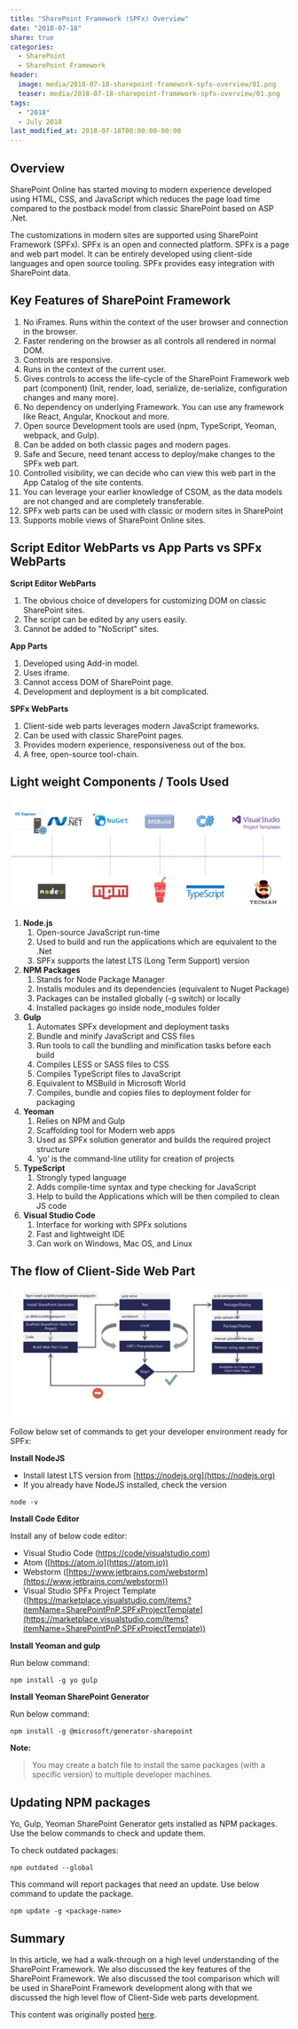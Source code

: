 ```yaml
---
title: "SharePoint Framework (SPFx) Overview"
date: "2018-07-18"
share: true
categories:
  - SharePoint
  - SharePoint Framework
header:
  image: media/2018-07-18-sharepoint-framework-spfx-overview/01.png
  teaser: media/2018-07-18-sharepoint-framework-spfx-overview/01.png
tags:
  - "2018"
  - July 2018
last_modified_at: 2018-07-18T00:00:00-00:00
---
```


## Overview

SharePoint Online has started moving to modern experience developed using HTML, CSS, and JavaScript which reduces the page load time compared to the postback model from classic SharePoint based on ASP .Net.

The customizations in modern sites are supported using SharePoint Framework (SPFx). SPFx is an open and connected platform. SPFx is a page and web part model. It can be entirely developed using client-side languages and open source tooling. SPFx provides easy integration with SharePoint data.


## Key Features of SharePoint Framework

1. No iFrames. Runs within the context of the user browser and connection in the browser.
2. Faster rendering on the browser as all controls all rendered in normal DOM.
3. Controls are responsive.
4. Runs in the context of the current user.
5. Gives controls to access the life-cycle of the SharePoint Framework web part (component) (Init, render, load, serialize, de-serialize, configuration changes and many more).
6. No dependency on underlying Framework. You can use any framework like React, Angular, Knockout and more.
7. Open source Development tools are used (npm, TypeScript, Yeoman, webpack, and Gulp).
8. Can be added on both classic pages and modern pages.
9. Safe and Secure, need tenant access to deploy/make changes to the SPFx web part.
10. Controlled visibility, we can decide who can view this web part in the App Catalog of the site contents.
11. You can leverage your earlier knowledge of CSOM, as the data models are not changed and are completely transferable.
12. SPFx web parts can be used with classic or modern sites in SharePoint
13. Supports mobile views of SharePoint Online sites.
 

## Script Editor WebParts vs App Parts vs SPFx WebParts

**Script Editor WebParts**

1. The obvious choice of developers for customizing DOM on classic SharePoint sites.
2. The script can be edited by any users easily.
3. Cannot be added to "NoScript" sites.


**App Parts**

1. Developed using Add-in model.
2. Uses iframe.
3. Cannot access DOM of SharePoint page.
4. Development and deployment is a bit complicated.


**SPFx WebParts**

1. Client-side web parts leverages modern JavaScript frameworks.
2. Can be used with classic SharePoint pages.
3. Provides modern experience, responsiveness out of the box.
4. A free, open-source tool-chain.


## Light weight Components / Tools Used

![](/media/2018-07-18-sharepoint-framework-spfx-overview/01.png)

1. **Node.js**
    1. Open-source JavaScript run-time
    2. Used to build and run the applications which are equivalent to the .Net
    3. SPFx supports the latest LTS (Long Term Support) version
2. **NPM Packages**
    1. Stands for Node Package Manager
    2. Installs modules and its dependencies (equivalent to Nuget Package)
    3. Packages can be installed globally (-g switch) or locally
    4. Installed packages go inside node_modules folder
3. **Gulp**
    1. Automates SPFx development and deployment tasks
    2. Bundle and minify JavaScript and CSS files
    3. Run tools to call the bundling and minification tasks before each build
    4. Compiles LESS or SASS files to CSS
    5. Compiles TypeScript files to JavaScript
    6. Equivalent to MSBuild in Microsoft World
    7. Compiles, bundle and copies files to deployment folder for packaging
4. **Yeoman**
    1. Relies on NPM and Gulp
    2. Scaffolding tool for Modern web apps
    3. Used as SPFx solution generator and builds the required project structure
    4. ‘yo’ is the command-line utility for creation of projects
5. **TypeScript**
    1. Strongly typed language
    2. Adds compile-time syntax and type checking for JavaScript
    3. Help to build the Applications which will be then compiled to clean JS code
6. **Visual Studio Code**
    1. Interface for working with SPFx solutions
    2. Fast and lightweight IDE
    3. Can work on Windows, Mac OS, and Linux
 

## The flow of Client-Side Web Part

![](/media/2018-07-18-sharepoint-framework-spfx-overview/02.png)

Follow below set of commands to get your developer environment ready for SPFx:

**Install NodeJS**

- Install latest LTS version from [https://nodejs.org](https://nodejs.org)
- If you already have NodeJS installed, check the version

```
node -v
```


**Install Code Editor**

Install any of below code editor:

- Visual Studio Code ([https://code/visualstudio.com](https://code/visualstudio.com))
- Atom ([https://atom.io](https://atom.io))
- Webstorm ([https://www.jetbrains.com/webstorm](https://www.jetbrains.com/webstorm))
- Visual Studio SPFx Project Template ([https://marketplace.visualstudio.com/items?itemName=SharePointPnP.SPFxProjectTemplate](https://marketplace.visualstudio.com/items?itemName=SharePointPnP.SPFxProjectTemplate))


**Install Yeoman and gulp**

Run below command:

```
npm install -g yo gulp
```


**Install Yeoman SharePoint Generator**

Run below command:

```
npm install -g @microsoft/generator-sharepoint
```

**Note:**

> You may create a batch file to install the same packages (with a specific version) to multiple developer machines.


## Updating NPM packages

Yo, Gulp, Yeoman SharePoint Generator gets installed as NPM packages. Use the below commands to check and update them.

To check outdated packages:

```
npm outdated --global
```

This command will report packages that need an update. Use below command to update the package.

```
npm update -g <package-name>
```


## Summary

In this article, we had a walk-through on a high level understanding of the SharePoint Framework. We also discussed the key features of the SharePoint Framework. We also discussed the tool comparison which will be used in SharePoint Framework development along with that we discussed the high level flow of Client-Side web parts development.

This content was originally posted [here](https://www.c-sharpcorner.com/article/spfx-part-1-sharepoint-framework-spfx-overview/).

